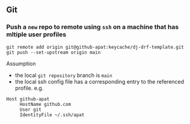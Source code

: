 ## Git

### Push a `new` repo to remote using `ssh` on a machine that has mltiple user profiles

```
git remote add origin git@github-apat:keycache/dj-drf-template.git
git push --set-upstream origin main
```

Assumption

- the local `git repository` branch is `main`
- the local ssh config file has a corresponding entry to the referenced profile. e.g.

```
Host github-apat
     HostName github.com
     User git
     IdentityFile ~/.ssh/apat
```
